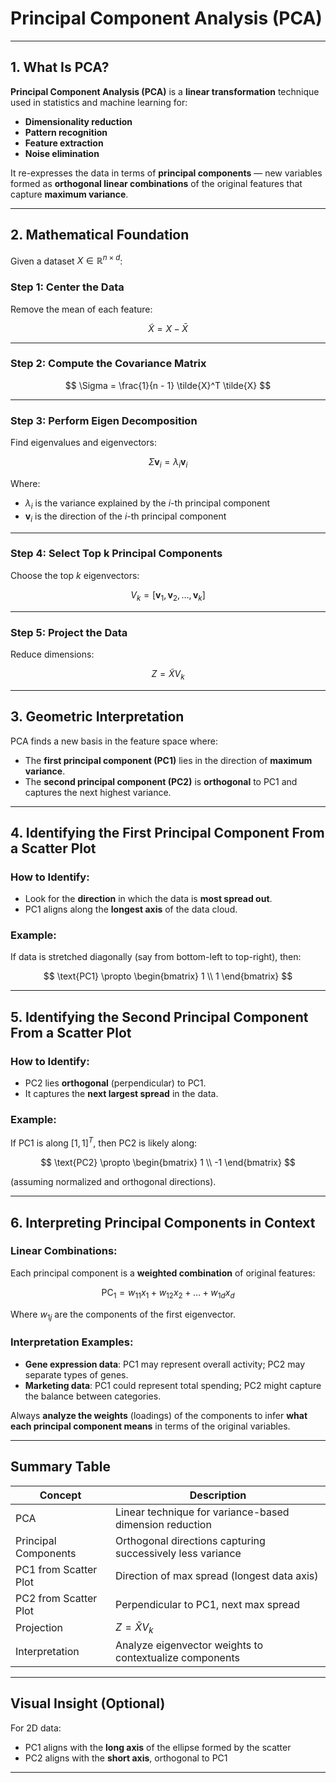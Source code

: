 # **Principal Component Analysis (PCA)**

---

## **1. What Is PCA?**

**Principal Component Analysis (PCA)** is a **linear transformation** technique used in statistics and machine learning for:

* **Dimensionality reduction**
* **Pattern recognition**
* **Feature extraction**
* **Noise elimination**

It re-expresses the data in terms of **principal components** — new variables formed as **orthogonal linear combinations** of the original features that capture **maximum variance**.

---

## **2. Mathematical Foundation**

Given a dataset $`X \in \mathbb{R}^{n \times d}`$:

### **Step 1: Center the Data**

Remove the mean of each feature:

$$
\tilde{X} = X - \bar{X}
$$

---

### **Step 2: Compute the Covariance Matrix**

$$
\Sigma = \frac{1}{n - 1} \tilde{X}^T \tilde{X}
$$

---

### **Step 3: Perform Eigen Decomposition**

Find eigenvalues and eigenvectors:

$$
\Sigma \mathbf{v}_i = \lambda_i \mathbf{v}_i
$$

Where:

* $`\lambda_i`$ is the variance explained by the $`i`$-th principal component
* $`\mathbf{v}_i`$ is the direction of the $`i`$-th principal component

---

### **Step 4: Select Top **k** Principal Components**

Choose the top $`k`$ eigenvectors:

$$
V_k = [\mathbf{v}_1, \mathbf{v}_2, \dots, \mathbf{v}_k]
$$

---

### **Step 5: Project the Data**

Reduce dimensions:

$$
Z = \tilde{X} V_k
$$

---

## **3. Geometric Interpretation**

PCA finds a new basis in the feature space where:

* The **first principal component (PC1)** lies in the direction of **maximum variance**.
* The **second principal component (PC2)** is **orthogonal** to PC1 and captures the next highest variance.

---

## **4. Identifying the First Principal Component From a Scatter Plot**

### **How to Identify:**

* Look for the **direction** in which the data is **most spread out**.
* PC1 aligns along the **longest axis** of the data cloud.

### **Example:**

If data is stretched diagonally (say from bottom-left to top-right), then:

$$
\text{PC1} \propto \begin{bmatrix} 1 \\ 1 \end{bmatrix}
$$

---

## **5. Identifying the Second Principal Component From a Scatter Plot**

### **How to Identify:**

* PC2 lies **orthogonal** (perpendicular) to PC1.
* It captures the **next largest spread** in the data.

### **Example:**

If PC1 is along $`[1, 1]^T`$, then PC2 is likely along:

$$
\text{PC2} \propto \begin{bmatrix} 1 \\ -1 \end{bmatrix}
$$

(assuming normalized and orthogonal directions).

---

## **6. Interpreting Principal Components in Context**

### **Linear Combinations:**

Each principal component is a **weighted combination** of original features:

$$
\text{PC}_1 = w_{11}x_1 + w_{12}x_2 + \dots + w_{1d}x_d
$$

Where $`w_{1j}`$ are the components of the first eigenvector.

### **Interpretation Examples:**

* **Gene expression data**: PC1 may represent overall activity; PC2 may separate types of genes.
* **Marketing data**: PC1 could represent total spending; PC2 might capture the balance between categories.

Always **analyze the weights** (loadings) of the components to infer **what each principal component means** in terms of the original variables.

---

## Summary Table

| Concept               | Description                                                |
| --------------------- | ---------------------------------------------------------- |
| PCA                   | Linear technique for variance-based dimension reduction    |
| Principal Components  | Orthogonal directions capturing successively less variance |
| PC1 from Scatter Plot | Direction of max spread (longest data axis)                |
| PC2 from Scatter Plot | Perpendicular to PC1, next max spread                      |
| Projection            | $`Z = \tilde{X} V_k`$                                        |
| Interpretation        | Analyze eigenvector weights to contextualize components    |

---

##  Visual Insight (Optional)

For 2D data:

* PC1 aligns with the **long axis** of the ellipse formed by the scatter
* PC2 aligns with the **short axis**, orthogonal to PC1

---